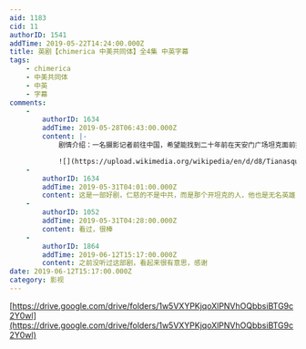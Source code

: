```yaml
---
aid: 1183
cid: 11
authorID: 1541
addTime: 2019-05-22T14:24:00.000Z
title: 英剧【chimerica 中美共同体】全4集 中英字幕
tags:
    - chimerica
    - 中美共同体
    - 中英
    - 字幕
comments:
    -
        authorID: 1634
        addTime: 2019-05-28T06:43:00.000Z
        content: |-
            剧情介绍：一名摄影记者前往中国，希望能找到二十年前在天安门广场坦克面前拍摄的神秘男子是谁。

            ![](https://upload.wikimedia.org/wikipedia/en/d/d8/Tianasquare.jpg)
    -
        authorID: 1634
        addTime: 2019-05-31T04:01:00.000Z
        content: 这是一部好剧，仁慈的不是中共，而是那个开坦克的人，他也是无名英雄
    -
        authorID: 1052
        addTime: 2019-05-31T04:28:00.000Z
        content: 看过，很棒
    -
        authorID: 1864
        addTime: 2019-06-12T15:17:00.000Z
        content: 之前没听过这部剧，看起来很有意思，感谢
date: 2019-06-12T15:17:00.000Z
category: 影视
---
```


[https://drive.google.com/drive/folders/1w5VXYPKjqoXlPNVhOQbbsiBTG9c2Y0wl](https://drive.google.com/drive/folders/1w5VXYPKjqoXlPNVhOQbbsiBTG9c2Y0wl)
